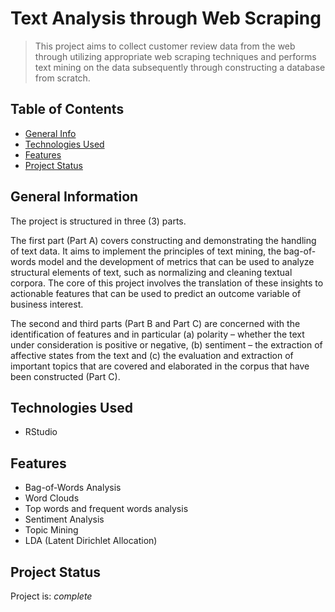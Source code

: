 # Text Analysis through Web Scraping
> This project aims to collect customer review data from the web through utilizing appropriate web scraping techniques and performs text mining on the data subsequently through constructing a database from scratch.

## Table of Contents
* [General Info](#general-information)
* [Technologies Used](#technologies-used)
* [Features](#features)
* [Project Status](#project-status)


## General Information
The project is structured in three (3) parts. 

The first part (Part A) covers constructing and demonstrating the handling of text data. It aims to implement the principles of text mining, the bag-of-words model and the development of metrics that can be used to analyze structural elements of text, such as normalizing and cleaning textual corpora. The core of this project involves the translation of these insights to actionable features that can be used to predict an outcome variable of business interest. 

The second and third parts (Part B and Part C) are concerned with the identification of features and in particular (a) polarity – whether the text under consideration is positive or negative, (b) sentiment – the extraction of affective states from the text and (c) the evaluation and extraction of important topics that are covered and elaborated in the corpus that have been constructed (Part C).

## Technologies Used
- RStudio

## Features
- Bag-of-Words Analysis
- Word Clouds
- Top words and frequent words analysis
- Sentiment Analysis
- Topic Mining
- LDA (Latent Dirichlet Allocation)


## Project Status
Project is: _complete_
